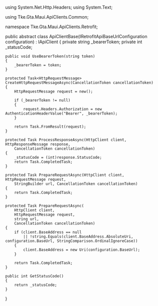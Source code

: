 using System.Net.Http.Headers;
using System.Text;

using Tke.Gta.Maui.ApiClients.Common;

namespace Tke.Gta.Maui.ApiClients.Retrofit;

public abstract class ApiClientBase(IRetrofitApiBaseUrlConfiguration configuration) : IApiClient
{
    private string _bearerToken;
    private int _statusCode;

    public void UseBearerToken(string token)
    {
        _bearerToken = token;
    }

    protected Task<HttpRequestMessage> CreateHttpRequestMessageAsync(CancellationToken cancellationToken)
    {
        HttpRequestMessage request = new();

        if (_bearerToken != null)
        {
            request.Headers.Authorization = new AuthenticationHeaderValue("Bearer", _bearerToken);
        }

        return Task.FromResult(request);
    }

    protected Task ProcessResponseAsync(HttpClient client, HttpResponseMessage response,
        CancellationToken cancellationToken)
    {
        _statusCode = (int)response.StatusCode;
        return Task.CompletedTask;
    }

    protected Task PrepareRequestAsync(HttpClient client, HttpRequestMessage request,
        StringBuilder url, CancellationToken cancellationToken)
    {
        return Task.CompletedTask;
    }

    protected Task PrepareRequestAsync(
        HttpClient client,
        HttpRequestMessage request,
        string url,
        CancellationToken cancellationToken)
    {
        if (client.BaseAddress == null
            || !string.Equals(client.BaseAddress.AbsoluteUri, configuration.BaseUrl, StringComparison.OrdinalIgnoreCase))
        {
            client.BaseAddress = new Uri(configuration.BaseUrl);
        }

        return Task.CompletedTask;
    }

    public int GetStatusCode()
    {
        return _statusCode;
    }
}
